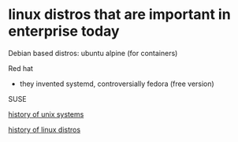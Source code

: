 # linux distros that are important in enterprise today

Debian based distros:
ubuntu 
alpine (for containers)

Red hat
 - they invented systemd, controversially
fedora (free version)

SUSE

[history of unix systems](https://en.wikipedia.org/wiki/File:Unix_history-simple.svg)

[history of linux distros](https://www.cyberciti.biz/tips/wp-content/uploads/2007/06/44218-linuxdistrotimeline-7.2.png)
